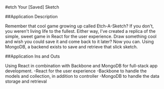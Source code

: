 #etch Your [Saved] Sketch

##Application Description

Remember that cool game growing up called Etch-A-Sketch? If you don't, you weren't
living life to the fullest. Either way, I've created a replica of the simple,
sweet game in React for the user experience. Draw something cool and wish you could
save it and come back to it later? Now you can. Using MongoDB, a backend exists to 
save and retrieve that slick sketch.

##Application Ins and Outs

Using React in combination with Backbone and MongoDB for full-stack app development.
-React for the user experience
-Backbone to handle the models and collection, in addition to controller
-MongoDB to handle the data storage and retrieval

